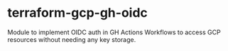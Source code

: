 # terraform-gcp-gh-oidc
Module to implement OIDC auth in GH Actions Workflows to access GCP resources without needing any key storage.
